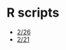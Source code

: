 # R scripts

- [2/26](https://github.com/cddesja/epsy8266/raw/master/course_materials/scripts/26feb2019_Notes.R)
- [2/21](https://github.com/cddesja/epsy8266/raw/master/course_materials/scripts/21feb2019_Notes.R)